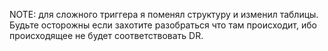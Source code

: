 NOTE: для сложного триггера я поменял структуру и изменил таблицы. Будьте осторожны если захотите разобраться что там происходит, ибо происходящее не будет соответствовать DR.